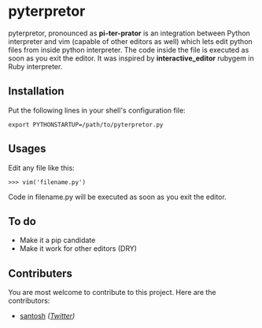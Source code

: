 # pyterpretor
pyterpretor, pronounced as **pi-ter-prator** is an integration between Python interpreter and vim (capable of other editors as well) which lets edit python files from inside python interpreter. The code inside the file is executed as soon as you exit the editor. It was inspired by **interactive_editor** rubygem in Ruby interpreter.


## Installation

Put the following lines in your shell's configuration file:

    export PYTHONSTARTUP=/path/to/pyterpretor.py

## Usages

Edit any file like this:

    >>> vim('filename.py')

Code in filename.py will be executed as soon as you exit the editor.

## To do
 * Make it a pip candidate
 * Make it work for other editors (DRY)

## Contributers
You are most welcome to contribute to this project. Here are the contributors:

 * [santosh][2] *([Twitter][1])*

   [1]: https://twitter.com/sntshk
   [2]: https://github.com/santosh
